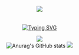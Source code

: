 <div align="center">
<!-- <img src="https://badge.mediaplus.ma/greenbinary/mouarar" alt="mouarar's 42 stats" > -->
  
![](https://badge.mediaplus.ma/greenbinary/mouarar)<br>
<br><br>
<a href="https://git.io/typing-svg"><img src="https://readme-typing-svg.demolab.com?font=Fira+Code&duration=3000&pause=500&color=0C9F12&background=FFFFFF00&center=true&width=600&lines=Hello+there+%3A);I'm+Mohamed+Ouarar;a+Computer+Science+Student+at+1337" alt="Typing SVG" /></a>
  
  ![](https://github-readme-stats.vercel.app/api?username=Mohamed-Ouarar&theme=dark&hide_border=false&include_all_commits=false&count_private=false)<br>
  ![Anurag's GitHub stats](https://github-readme-stats.vercel.app/api?username=Mohamed-Ouarar&theme=aura&show_icons=true)
  ![](https://github-readme-stats.vercel.app/api/top-langs/?username=Mohamed-Ouarar&theme=dark&hide_border=false&include_all_commits=false&count_private=false&layout=compact)
  </div>



<!--
**Mohamed-Ouarar/Mohamed-ouarar** is a ✨ _special_ ✨ repository because its `README.md` (this file) appears on your GitHub profile.

Here are some ideas to get you started:

- 🔭 I’m currently working on ...
- 🌱 I’m currently learning ...
- 👯 I’m looking to collaborate on ...
- 🤔 I’m looking for help with ...
- 💬 Ask me about ...
- 📫 How to reach me: ...
- 😄 Pronouns: ...
- ⚡ Fun fact: ...
-->
